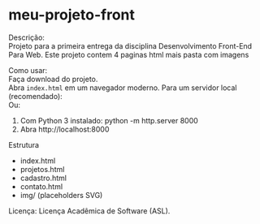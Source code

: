# meu-projeto-front
Descrição:\
Projeto para a primeira entrega da disciplina Desenvolvimento Front-End Para Web.  Este projeto contem 4 paginas html mais pasta com imagens

Como usar:\
Faça download do projeto.\
Abra `index.html` em um navegador moderno. Para um servidor local (recomendado):\
Ou:
1. Com Python 3 instalado:
   python -m http.server 8000
2. Abra http://localhost:8000

Estrutura
 - index.html
 - projetos.html
 - cadastro.html
 - contato.html
 - img/ (placeholders SVG)

Licença: Licença Acadêmica de Software (ASL).